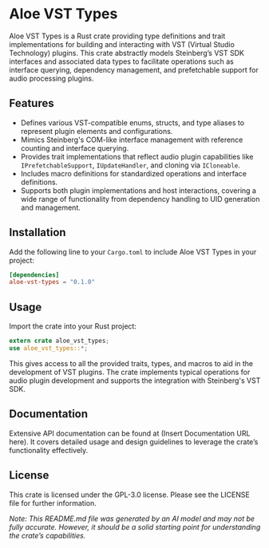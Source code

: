 # Aloe VST Types

Aloe VST Types is a Rust crate providing type definitions and trait implementations for building and interacting with VST (Virtual Studio Technology) plugins. This crate abstractly models Steinberg’s VST SDK interfaces and associated data types to facilitate operations such as interface querying, dependency management, and prefetchable support for audio processing plugins.

## Features

- Defines various VST-compatible enums, structs, and type aliases to represent plugin elements and configurations.
- Mimics Steinberg's COM-like interface management with reference counting and interface querying.
- Provides trait implementations that reflect audio plugin capabilities like `IPrefetchableSupport`, `IUpdateHandler`, and cloning via `ICloneable`.
- Includes macro definitions for standardized operations and interface definitions.
- Supports both plugin implementations and host interactions, covering a wide range of functionality from dependency handling to UID generation and management.

## Installation

Add the following line to your `Cargo.toml` to include Aloe VST Types in your project:

```toml
[dependencies]
aloe-vst-types = "0.1.0"
```

## Usage

Import the crate into your Rust project:

```rust
extern crate aloe_vst_types;
use aloe_vst_types::*;
```

This gives access to all the provided traits, types, and macros to aid in the development of VST plugins. The crate implements typical operations for audio plugin development and supports the integration with Steinberg's VST SDK.

## Documentation

Extensive API documentation can be found at (Insert Documentation URL here). It covers detailed usage and design guidelines to leverage the crate’s functionality effectively.

## License

This crate is licensed under the GPL-3.0 license. Please see the LICENSE file for further information.

*Note: This README.md file was generated by an AI model and may not be fully accurate. However, it should be a solid starting point for understanding the crate’s capabilities.*